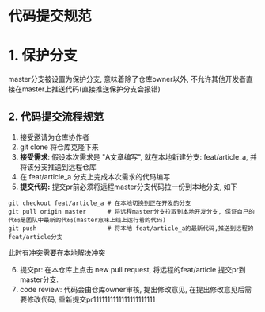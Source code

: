 # 代码提交规范

# 1. 保护分支

master分支被设置为保护分支, 意味着除了仓库owner以外, 不允许其他开发者直接在master上推送代码(直接推送保护分支会报错)

## 2. 代码提交流程规范

1. 接受邀请为仓库协作者
2. git clone 将仓库克隆下来
3. **接受需求**: 假设本次需求是 "A文章编写", 就在本地新建分支: feat/article_a, 并将该分支推送到远程仓库
4. 在 feat/article_a 分支上完成本次需求的代码编写
5. **提交代码:** 提交pr前必须将远程master分支代码拉一份到本地分支, 如下

```shell
git checkout feat/article_a # 在本地切换到正在开发的分支
git pull origin master      # 将远程master分支拉取到本地开发分支, 保证自己的代码是团队中最新的代码(master意味上线上运行着的代码)
git push                    # 将本地 feat/article_a的最新代码,推送到远程的feat/article分支
```

此时有冲突需要在本地解决冲突

6. 提交pr: 在本仓库上点击 new pull request, 将远程的feat/article 提交pr到 master分支.
7. code review: 代码会由仓库owner审核, 提出修改意见, 在提出修改意见后需要修改代码, 重新提交pr1111111111111111111111